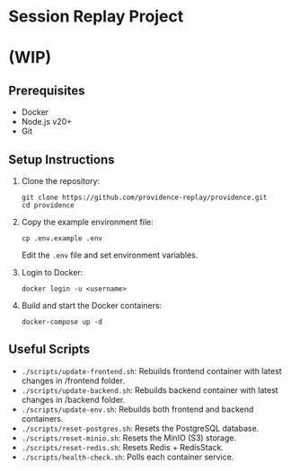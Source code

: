# Session Replay Project

# (WIP)

## Prerequisites

- Docker
- Node.js v20+
- Git

## Setup Instructions

1. Clone the repository:
   ```
   git clone https://github.com/providence-replay/providence.git
   cd providence
   ```

2. Copy the example environment file:
   ```
   cp .env.example .env
   ```
   Edit the `.env` file and set environment variables.

3. Login to Docker:
   ```
   docker login -u <username>
   ```

4. Build and start the Docker containers:
   ```
   docker-compose up -d
   ```

## Useful Scripts
- `./scripts/update-frontend.sh`: Rebuilds frontend container with latest changes in /frontend folder.
- `./scripts/update-backend.sh`: Rebuilds backend container with latest changes in /backend folder.
- `./scripts/update-env.sh`: Rebuilds both frontend and backend containers.
- `./scripts/reset-postgres.sh`: Resets the PostgreSQL database.
- `./scripts/reset-minio.sh`: Resets the MinIO (S3) storage.
- `./scripts/reset-redis.sh`: Resets Redis + RedisStack.
- `./scripts/health-check.sh`: Polls each container service.

